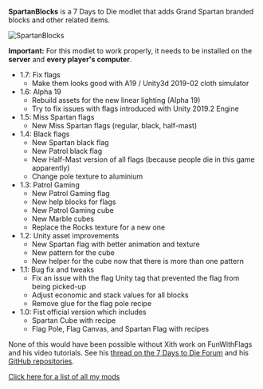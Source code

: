 **SpartanBlocks** is a 7 Days to Die modlet that adds Grand Spartan branded blocks and other related items.

![SpartanBlocks](https://raw.githubusercontent.com/Laotseu/7dtdMods/master/SpartanBlocks/SpartanBlocks.jpg)

**Important:** For this modlet to work properly, it needs to be installed on the **server** and **every player's computer**.

* 1.7:  Fix flags 
    - Make them looks good with A19 / Unity3d 2019-02 cloth simulator
* 1.6: Alpha 19
    - Rebuild assets for the new linear lighting (Alpha 19) 
    - Try to fix issues with flags introduced with Unity 2019.2 Engine
* 1.5: Miss Spartan flags
    - New Miss Spartan flags (regular, black, half-mast)
* 1.4: Black flags
    - New Spartan black flag
    - New Patrol black flag
    - New Half-Mast version of all flags (because people die in this game apparently)
    - Change pole texture to aluminium
* 1.3: Patrol Gaming
    - New Patrol Gaming flag
    - New help blocks for flags
    - New Patrol Gaming cube
    - New Marble cubes
    - Replace the Rocks texture for a new one
* 1.2: Unity asset improvements
    - New Spartan flag with better animation and texture
    - New pattern for the cube
    - New helper for the cube now that there is more than one pattern
* 1.1: Bug fix and tweaks
    - Fix an issue with the flag Unity tag that prevented the flag from being picked-up
    - Adjust economic and stack values for all blocks
    - Remove glue for the flag pole recipe
* 1.0: Fist official version which includes
    - Spartan Cube with recipe
    - Flag Pole, Flag Canvas, and Spartan Flag with recipes

None of this would have been possible without Xith work on FunWithFlags and his video tutorials.
See his [thread on the 7 Days to Die Forum](https://forums.7daystodie.com/forum/-7-days-to-die-pc/game-modification/tutorials-guides/99698-unity-tutorials-for-7d2d-modders) and his [GitHub repositories](https://github.com/7D2D).

[Click here for a list of all my mods](https://github.com/Laotseu/7dtdMods/blob/master/README.md)
